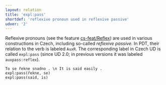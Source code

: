 ```yaml
---
layout: relation
title: 'expl:pass'
shortdef: 'reflexive pronoun used in reflexive passive'
udver: '2'
---
```


Reflexive pronouns (see the feature [cs-feat/Reflex]()) are used in various constructions in Czech,
including so-called _reflexive passive._
In PDT, their relation to the verb is labeled `AuxR`.
The corresponding label in Czech UD is called `expl:pass`
(since UD 2.0; in previous versions it was labeled `auxpass:reflex`).

~~~ sdparse
To se řekne snadno . \n It is said easily .
expl:pass(řekne, se)
expl:pass(said, is)
~~~

